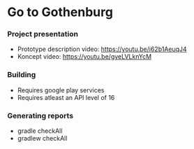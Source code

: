 # Go to Gothenburg

### Project presentation
- Prototype description video: https://youtu.be/i62b1AeuqJ4
- Koncept video: https://youtu.be/gyeLVLknYcM

### Building
- Requires google play services
- Requires atleast an API level of 16

### Generating reports
- gradle checkAll
- gradlew checkAll
